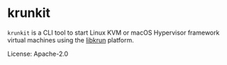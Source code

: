 # krunkit

`krunkit` is a CLI tool to start Linux KVM or macOS Hypervisor framework virtual machines using the [libkrun](https://github.com/containers/libkrun) platform.

License: Apache-2.0
